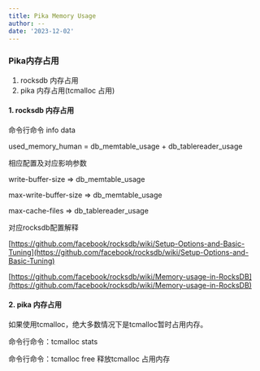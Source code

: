```yaml
---
title: Pika Memory Usage
author: --
date: '2023-12-02'
---
```

### Pika内存占用

1. rocksdb 内存占用
2. pika 内存占用(tcmalloc 占用)

#### [](https://github.com/OpenAtomFoundation/pika/wiki/Pika-Memory-Usage#1-rocksdb-%E5%86%85%E5%AD%98%E5%8D%A0%E7%94%A8)1\. rocksdb 内存占用

命令行命令 info data

used\_memory\_human = db\_memtable\_usage + db\_tablereader\_usage

相应配置及对应影响参数

write-buffer-size => db\_memtable\_usage

max-write-buffer-size => db\_memtable\_usage

max-cache-files => db\_tablereader\_usage

对应rocksdb配置解释

[https://github.com/facebook/rocksdb/wiki/Setup-Options-and-Basic-Tuning](https://github.com/facebook/rocksdb/wiki/Setup-Options-and-Basic-Tuning)

[https://github.com/facebook/rocksdb/wiki/Memory-usage-in-RocksDB](https://github.com/facebook/rocksdb/wiki/Memory-usage-in-RocksDB)

#### [](https://github.com/OpenAtomFoundation/pika/wiki/Pika-Memory-Usage#2-pika-%E5%86%85%E5%AD%98%E5%8D%A0%E7%94%A8)2\. pika 内存占用

如果使用tcmalloc，绝大多数情况下是tcmalloc暂时占用内存。

命令行命令：tcmalloc stats

命令行命令：tcmalloc free 释放tcmalloc 占用内存
